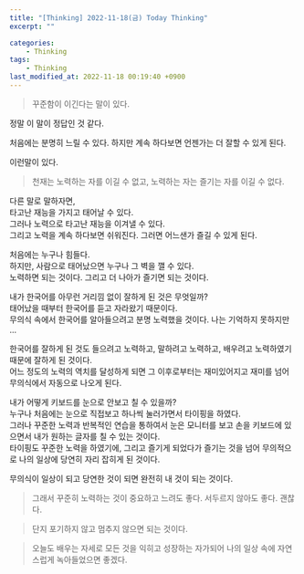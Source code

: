 ```yaml
---
title: "[Thinking] 2022-11-18(금) Today Thinking"
excerpt: ""

categories:
    - Thinking
tags:
    - Thinking
last_modified_at: 2022-11-18 00:19:40 +0900
---
```


> 꾸준함이 이긴다는 말이 있다. 

정말 이 말이 정답인 것 같다.  
  
처음에는 분명히 느릴 수 있다. 하지만 계속 하다보면 언젠가는 더 잘할 수 있게 된다.  

이런말이 있다.  

> 천재는 노력하는 자를 이길 수 없고, 노력하는 자는 즐기는 자를 이길 수 없다. 
  
다른 말로 말하자면,   
타고난 재능을 가지고 태어날 수 있다.  
그러나 노력으로 타고난 재능을 이겨낼 수 있다.  
그리고 노력을 계속 하다보면 쉬워진다.
그러면 어느샌가 즐길 수 있게 된다.  

처음에는 누구나 힘들다.   
하지만, 사람으로 태어났으면 누구나 그 벽을 깰 수 있다.  
노력하면 되는 것이다. 그리고 더 나아가 즐기면 되는 것이다.  
  
내가 한국어를 아무런 거리낌 없이 잘하게 된 것은 무엇일까?  
태어났을 때부터 한국어를 듣고 자라왔기 때문이다.  
무의식 속에서 한국어를 알아들으려고 분명 노력했을 것이다. 나는 기억하지 못하지만 ... 
  
한국어를 잘하게 된 것도 들으려고 노력하고, 말하려고 노력하고, 배우려고 노력하였기 때문에 잘하게 된 것이다.  
어느 정도의 노력의 역치를 달성하게 되면 그 이후로부터는 재미있어지고 재미를 넘어 무의식에서 자동으로 나오게 된다.  
  

내가 어떻게 키보드를 눈으로 안보고 칠 수 있을까?  
누구나 처음에는 눈으로 직접보고 하나씩 눌러가면서 타이핑을 하였다.  
그러나 꾸준한 노력과 반복적인 연습을 통하여서 눈은 모니터를 보고 손을 키보드에 있으면서 내가 원하는 글자를 칠 수 있는 것이다.  
타이핑도 꾸준한 노력을 하였기에, 그리고 즐기게 되었다가 즐기는 것을 넘어 무의적으로 나의 일상에 당연히 자리 잡히게 된 것이다.   
  
무의식이 일상이 되고 당연한 것이 되면 완전히 내 것이 되는 것이다.  
  
> 그래서 꾸준히 노력하는 것이 중요하고 느려도 좋다. 서두르지 않아도 좋다. 괜찮다. 

> 단지 포기하지 않고 멈추지 않으면 되는 것이다.  
  
> 오늘도 배우는 자세로 모든 것을 익히고 성장하는 자가되어 나의 일상 속에 자연스럽게 녹아들었으면 좋겠다.   
